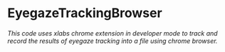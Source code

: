 # EyegazeTrackingBrowser
###### This code uses xlabs chrome extension in developer mode to track and record the results of eyegaze tracking into a file using chrome browser.
